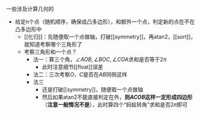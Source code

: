 一些涉及计算几何的
- 给定n个点（随机顺序，确保成凸多边形），和额外一个点，判定新的点在不在凸多边形中
  - [[化归]]：先随便取一个点做轴，打破[[symmetry]]，再atan2，[[sort]]，就知道考察哪个三角形了
  - 考察三角形和一个点？
    - 法一：算三个角，$\angle AOB, \angle BOC, \angle COA$求和是否等于$2\pi$
      - 此时注意细节[[float]]误差
    - 法二：三次考察$O$，$C$是否在$AB$同侧这样
    - 法三
      - 还是打破[[symmetry]]，随便取一个点做轴
      - 然后如果atan2不能直接判定在外，**则$ACOB$这样一定形成四边形**（**注意一般情况不是**），此时算四个“蚂蚁转角”求和是否$2\pi$即可